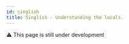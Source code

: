 ```yaml
---
id: singlish
title: Singlish - Understanding the locals.
---
```


:warning: This page is still under development